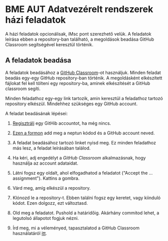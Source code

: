 # BME AUT Adatvezérelt rendszerek házi feladatok

A házi feladatok opcionálisak, iMsc pont szerezhető velük. A feladatok leírása ebben a repository-ban található, a megoldások beadása GitHub Classroom segítségével keresztül történik.

## A feladatok beadása

A feladatok beadásához a [GitHub Classroom](https://classroom.github.com)-ot használjuk. Minden feladat beadás egy-egy GitHub repository-ban történik. A megoldásként elkészített fájlokat fel kell tölteni egy repository-ba, aminek elkészítését a GitHub classroom segíti.

Minden feladathoz egy-egy link tartozik, amin keresztül a feladathoz tartozó repository elkészül. Mindehhez szükséges egy GitHub account.

A feladat beadásának lépései:

1. [Regisztrálj](https://github.com/join/customize) egy GitHib accountot, ha még nincs.

1. [Ezen a formon](https://1drv.ms/xs/s!ApHUeZ7ao_2ThuJdorOCXZoah2Rjyw?wdFormId=%7BFE4E4230%2DFBEF%2D435A%2D9363%2DF33D02A19B75%7D) add meg a neptun kódod és a GitHub account neved.

1. A feladat beadásához tartozó linket nyisd meg. Ez minden feladathoz más lesz, a feladat leírásában találod.

1. Ha kéri, adj engedélyt a _GitHub Classroom_ alkalmazásnak, hogy használja az account adataidat.

1. Látni fogsz egy oldalt, ahol elfogadhatod a feladatot ("Accept the ... assignment"). Kattins a gombra.

1. Várd meg, amíg elkészül a repository.

1. Klónozd le a repository-t. Ebben találni fogsz egy keretet, vagy kiinduló kódot. Ezen dolgozz, ezt változtasd.

1. Old meg a feladatot. Pushold a határidőig. Akárhány commitod lehet, a legutolsó állapotot fogjuk nézni.

1. Írd meg, mi a véleményed, tapasztalatod a GitHub Classroom használatáról [itt](https://1drv.ms/xs/s!ApHUeZ7ao_2ThuJf7UZjGJCZz69ASw?wdFormId=%7B54639CC0%2D14EB%2D4A64%2D80DC%2DA15DFFE9C7FD%7D).